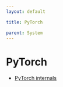 ```yaml
---
layout: default

title: PyTorch

parent: System
---
```

# PyTorch

- [PyTorch internals](http://blog.ezyang.com/2019/05/pytorch-internals/)

